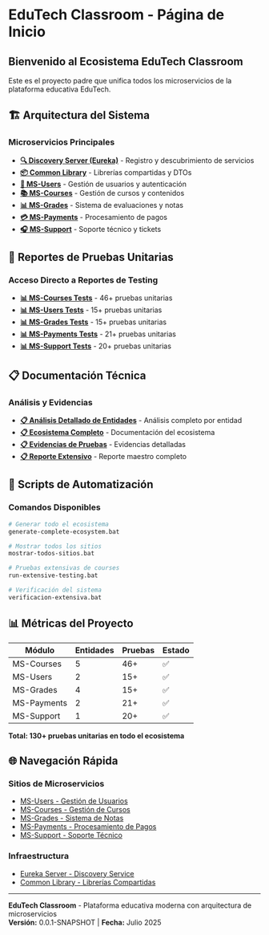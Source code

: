 # EduTech Classroom - Página de Inicio

## Bienvenido al Ecosistema EduTech Classroom

Este es el proyecto padre que unifica todos los microservicios de la plataforma educativa EduTech.

## 🏗️ Arquitectura del Sistema

### Microservicios Principales

* **[🔍 Discovery Server (Eureka)](../eureka/target/site/index.html)** - Registro y descubrimiento de servicios
* **[📦 Common Library](../common/target/site/index.html)** - Librerías compartidas y DTOs
* **[👥 MS-Users](../ms-users/target/site/index.html)** - Gestión de usuarios y autenticación
* **[📚 MS-Courses](../ms-courses/target/site/index.html)** - Gestión de cursos y contenidos
* **[📊 MS-Grades](../ms-grades/target/site/index.html)** - Sistema de evaluaciones y notas
* **[💳 MS-Payments](../ms-payments/target/site/index.html)** - Procesamiento de pagos
* **[🎧 MS-Support](../ms-support/target/site/index.html)** - Soporte técnico y tickets

## 🧪 Reportes de Pruebas Unitarias

### Acceso Directo a Reportes de Testing

* **[📊 MS-Courses Tests](../ms-courses/target/site/surefire-report.html)** - 46+ pruebas unitarias
* **[📊 MS-Users Tests](../ms-users/target/site/surefire-report.html)** - 15+ pruebas unitarias  
* **[📊 MS-Grades Tests](../ms-grades/target/site/surefire-report.html)** - 15+ pruebas unitarias
* **[📊 MS-Payments Tests](../ms-payments/target/site/surefire-report.html)** - 21+ pruebas unitarias
* **[📊 MS-Support Tests](../ms-support/target/site/surefire-report.html)** - 20+ pruebas unitarias

## 📋 Documentación Técnica

### Análisis y Evidencias

* **[📋 Análisis Detallado de Entidades](../ANALISIS_DETALLADO_ENTIDADES.md)** - Análisis completo por entidad
* **[📋 Ecosistema Completo](../ECOSISTEMA_COMPLETO_FINAL.md)** - Documentación del ecosistema
* **[📋 Evidencias de Pruebas](../EVIDENCIAS_PRUEBAS_COURSE.md)** - Evidencias detalladas
* **[📋 Reporte Extensivo](../REPORTE_EXTENSIVO_COMPLETO.md)** - Reporte maestro completo

## 🚀 Scripts de Automatización

### Comandos Disponibles

```bash
# Generar todo el ecosistema
generate-complete-ecosystem.bat

# Mostrar todos los sitios
mostrar-todos-sitios.bat

# Pruebas extensivas de courses
run-extensive-testing.bat

# Verificación del sistema
verificacion-extensiva.bat
```

## 📊 Métricas del Proyecto

| Módulo | Entidades | Pruebas | Estado |
|--------|-----------|---------|---------|
| MS-Courses | 5 | 46+ | ✅ |
| MS-Users | 2 | 15+ | ✅ |
| MS-Grades | 4 | 15+ | ✅ |
| MS-Payments | 2 | 21+ | ✅ |
| MS-Support | 1 | 20+ | ✅ |

**Total: 130+ pruebas unitarias en todo el ecosistema**

## 🌐 Navegación Rápida

### Sitios de Microservicios
- [MS-Users - Gestión de Usuarios](../ms-users/target/site/index.html)
- [MS-Courses - Gestión de Cursos](../ms-courses/target/site/index.html)  
- [MS-Grades - Sistema de Notas](../ms-grades/target/site/index.html)
- [MS-Payments - Procesamiento de Pagos](../ms-payments/target/site/index.html)
- [MS-Support - Soporte Técnico](../ms-support/target/site/index.html)

### Infraestructura
- [Eureka Server - Discovery Service](../eureka/target/site/index.html)
- [Common Library - Librerías Compartidas](../common/target/site/index.html)

---

**EduTech Classroom** - Plataforma educativa moderna con arquitectura de microservicios  
**Versión:** 0.0.1-SNAPSHOT | **Fecha:** Julio 2025
